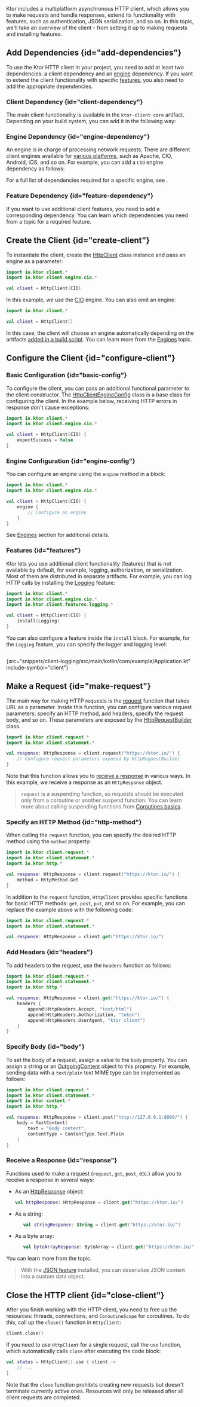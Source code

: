 [//]: # (title: Client Overview)

Ktor includes a multiplatform asynchronous HTTP client, which allows you to make requests and handle responses, extend its functionality with features, such as authentication, JSON serialization, and so on.
In this topic, we'll take an overview of the client - from setting it up to making requests and installing features. 

## Add Dependencies {id="add-dependencies"}
To use the Ktor HTTP client in your project, you need to add at least two dependencies: a client dependency and an [engine](http-client_engines.md) dependency. If you want to extend the client functionality with specific [features](http-client_features.md), you also need to add the appropriate dependencies.

### Client Dependency {id="client-dependency"}
The main client functionality is available in the `ktor-client-core` artifact. Depending on your build system, you can add it in the following way:
<var name="artifact_name" value="ktor-client-core"/>
<include src="lib.md" include-id="add_ktor_artifact"/>


### Engine Dependency {id="engine-dependency"}
An engine is in charge of processing network requests. There are different client engines available for [various platforms](http-client_multiplatform.md), such as Apache, CIO, Android, iOS, and so on. For example, you can add a `CIO` engine dependency as follows:
<var name="artifact_name" value="ktor-client-cio"/>
<include src="lib.md" include-id="add_ktor_artifact"/>

For a full list of dependencies required for a specific engine, see [](http-client_engines.md#dependencies).

### Feature Dependency {id="feature-dependency"}
If you want to use additional client features, you need to add a corresponding dependency. You can learn which dependencies you need from a topic for a required feature.




## Create the Client {id="create-client"}

To instantiate the client, create the [HttpClient](https://api.ktor.io/%ktor_version%/io.ktor.client/-http-client/index.html) class instance and pass an engine as a parameter:

```kotlin
import io.ktor.client.*
import io.ktor.client.engine.cio.*

val client = HttpClient(CIO)
```

In this example, we use the [CIO](https://api.ktor.io/%ktor_version%/io.ktor.client.engine.cio/-c-i-o/index.html) engine. You can also omit an engine:

```kotlin
import io.ktor.client.*

val client = HttpClient()
```

In this case, the client will choose an engine automatically depending on the artifacts [added in a build script](#engine-dependency). You can learn more from the [Engines](http-client_engines.md#default) topic.

## Configure the Client {id="configure-client"}

### Basic Configuration {id="basic-config"}

To configure the client, you can pass an additional functional parameter to the client constructor. The [HttpClientEngineConfig](https://api.ktor.io/%ktor_version%/io.ktor.client.engine/-http-client-engine-config/index.html) class is a base class for configuring the client. In the example below, receiving HTTP errors in response don't cause exceptions:

```kotlin
import io.ktor.client.*
import io.ktor.client.engine.cio.*

val client = HttpClient(CIO) {
    expectSuccess = false
}
```

### Engine Configuration {id="engine-config"}
You can configure an engine using the `engine` method in a block:

```kotlin
import io.ktor.client.*
import io.ktor.client.engine.cio.*

val client = HttpClient(CIO) {
    engine {
        // Configure an engine
    }
}
```

See [Engines](http-client_engines.md) section for additional details.

### Features {id="features"}

Ktor lets you use additional client functionality (features) that is not available by default, for example, logging, authorization, or serialization. Most of them are distributed in separate artifacts. For example, you can log HTTP calls by installing the [Logging](features_logging.md) feature:
```kotlin
import io.ktor.client.*
import io.ktor.client.engine.cio.*
import io.ktor.client.features.logging.*

val client = HttpClient(CIO) {
    install(Logging)
}
```
You can also configure a feature inside the `install` block. For example, for the `Logging` feature, you can specify the logger and logging level:
```kotlin
```
{src="snippets/client-logging/src/main/kotlin/com/example/Application.kt" include-symbol="client"}

## Make a Request {id="make-request"}

The main way for making HTTP requests is the [request](https://api.ktor.io/%ktor_version%/io.ktor.client.request/request.html) function that takes URL as a parameter. Inside this function, you can configure various request parameters: specify an HTTP method, add headers, specify the request body, and so on. These parameters are exposed by the [HttpRequestBuilder](https://api.ktor.io/%ktor_version%/io.ktor.client.request/-http-request-builder/index.html) class.
```kotlin
import io.ktor.client.request.*
import io.ktor.client.statement.*

val response: HttpResponse = client.request("https://ktor.io/") {
    // Configure request parameters exposed by HttpRequestBuilder
}
```
Note that this function allows you to [receive a response](#response) in various ways. In this example, we receive a response as an `HttpResponse` object.

> `request` is a suspending function, so requests should be executed only from a coroutine or another suspend function. You can learn more about calling suspending functions from [Coroutines basics](https://kotlinlang.org/docs/coroutines-basics.html).

### Specify an HTTP Method {id="http-method"}

When calling the `request` function, you can specify the desired HTTP method using the `method` property:

```kotlin
import io.ktor.client.request.*
import io.ktor.client.statement.*
import io.ktor.http.*

val response: HttpResponse = client.request("https://ktor.io/") {
    method = HttpMethod.Get
}
```

In addition to the `request` function, `HttpClient` provides specific functions for basic HTTP methods: `get`, `post`, `put`, and so on. For example, you can replace the example above with the following code:
```kotlin
import io.ktor.client.request.*
import io.ktor.client.statement.*

val response: HttpResponse = client.get("https://ktor.io/")
```

### Add Headers {id="headers"}
To add headers to the request, use the `headers` function as follows:
```kotlin
import io.ktor.client.request.*
import io.ktor.client.statement.*
import io.ktor.http.*

val response: HttpResponse = client.get("https://ktor.io/") {
    headers {
        append(HttpHeaders.Accept, "text/html")
        append(HttpHeaders.Authorization, "token")
        append(HttpHeaders.UserAgent, "ktor client")
    }
}
```


### Specify Body {id="body"}
To set the body of a request, assign a value to the `body` property. You can assign a string or an [OutgoingContent](https://api.ktor.io/%ktor_version%/io.ktor.http.content/-outgoing-content/index.html) object to this property. For example, sending data with a `text/plain` text MIME type can be implemented as follows:
```kotlin
import io.ktor.client.request.*
import io.ktor.client.statement.*
import io.ktor.content.*
import io.ktor.http.*

val response: HttpResponse = client.post("http://127.0.0.1:8080/") {
    body = TextContent(
        text = "Body content",
        contentType = ContentType.Text.Plain
    )
}
```


### Receive a Response {id="response"}
Functions used to make a request (`request`, `get`, `post`, etc.) allow you to receive a response in several ways:
* As an [HttpResponse](https://api.ktor.io/%ktor_version%/io.ktor.client.statement/-http-response/index.html) object:
   ```kotlin
   val httpResponse: HttpResponse = client.get("https://ktor.io/")
   ```
* As a string:
   ```kotlin
      val stringResponse: String = client.get("https://ktor.io/")
   ```
* As a byte array:
   ```kotlin
      val byteArrayResponse: ByteArray = client.get("https://ktor.io/")
   ```

You can learn more from the [](response.md) topic.

> With the [JSON feature](json-feature.md#receive_data) installed, you can deserialize JSON content into a custom data object.


## Close the HTTP client {id="close-client"}

After you finish working with the HTTP client, you need to free up the resources: threads, connections, and `CoroutineScope` for coroutines. To do this, call up the `close()` function in `HttpClient`:

```kotlin
client.close()
```

If you need to use `HttpClient` for a single request, call the `use` function, which automatically calls `close` after executing the code block:

```kotlin
val status = HttpClient().use { client ->
    // ...
}
```

Note that the `close` function prohibits creating new requests but doesn't terminate currently active ones. Resources will only be released after all client requests are completed.
